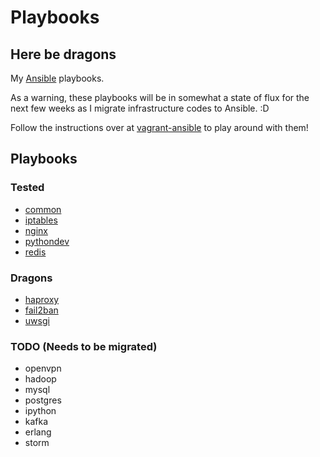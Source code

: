 # Playbooks

## Here be dragons

My [Ansible](https://github.com/ansible/ansible) playbooks.

As a warning, these playbooks will be in somewhat a state of flux for the next
few weeks as I migrate infrastructure codes to Ansible. :D

Follow the instructions over at [vagrant-ansible](https://github.com/ryankanno/vagrant-ansible) to play around with them!

## Playbooks

### Tested

  * [common](https://github.com/ryankanno/playbooks/tree/master/common)
  * [iptables](https://github.com/ryankanno/playbooks/tree/master/iptables)
  * [nginx](https://github.com/ryankanno/playbooks/tree/master/nginx)
  * [pythondev](https://github.com/ryankanno/playbooks/tree/master/pythondev)
  * [redis](https://github.com/ryankanno/playbooks/tree/master/redis)

### Dragons

  * [haproxy](https://github.com/ryankanno/playbooks/tree/master/haproxy)
  * [fail2ban](https://github.com/ryankanno/playbooks/tree/master/fail2ban)
  * [uwsgi](https://github.com/ryankanno/playbooks/tree/master/uwsgi)

### TODO (Needs to be migrated)

  * openvpn
  * hadoop
  * mysql
  * postgres
  * ipython
  * kafka
  * erlang
  * storm
